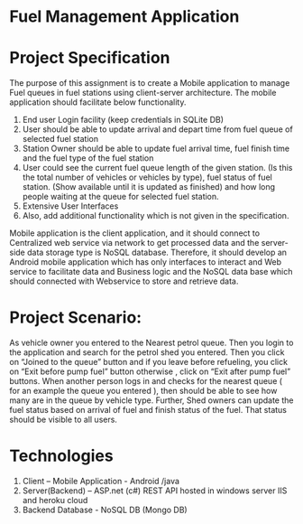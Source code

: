 # Fuel Management Application

# Project Specification
The purpose of this assignment is to create a Mobile application to manage Fuel queues in
fuel stations using client-server architecture. The mobile application should facilitate below
functionality.
1. End user Login facility (keep credentials in SQLite DB)
2. User should be able to update arrival and depart time from fuel queue of selected
fuel station
3. Station Owner should be able to update fuel arrival time, fuel finish time and the
fuel type of the fuel station
4. User could see the current fuel queue length of the given station. (Is this the total number of
vehicles or vehicles by type), fuel status of fuel station. (Show available until it is updated as finished) and how long people waiting at the queue for selected fuel station.
5. Extensive User Interfaces
6. Also, add additional functionality which is not given in the specification.

Mobile application is the client application, and it should connect to Centralized web
service via network to get processed data and the server-side data storage type is
NoSQL database. Therefore, it should develop an Android mobile application which has
only interfaces to interact and Web service to facilitate data and Business logic and the
NoSQL data base which should connected with Webservice to store and retrieve data. 

# Project Scenario:
As vehicle owner you entered to the Nearest petrol queue. Then you login to the
application and search for the petrol shed you entered. Then you click on “Joined to the
queue” button and if you leave before refueling, you click on “Exit before pump fuel”
button otherwise , click on “Exit after pump fuel” buttons.
When another person logs in and checks for the nearest queue ( for an example the queue
you entered ), then should be able to see how many are in the queue by vehicle type.
Further, Shed owners can update the fuel status based on arrival of fuel and finish status
of the fuel. That status should be visible to all users.

# Technologies
1. Client – Mobile Application - Android /java
2. Server(Backend) – ASP.net (c#) REST API hosted in windows server IIS and heroku cloud
3. Backend Database - NoSQL DB (Mongo DB)

